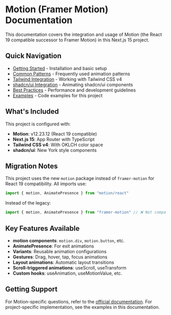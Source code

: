 # Motion (Framer Motion) Documentation

This documentation covers the integration and usage of Motion (the React 19 compatible successor to Framer Motion) in this Next.js 15 project.

## Quick Navigation

- [Getting Started](./getting-started.md) - Installation and basic setup
- [Common Patterns](./common-patterns.md) - Frequently used animation patterns
- [Tailwind Integration](./tailwind-integration.md) - Working with Tailwind CSS v4
- [shadcn/ui Integration](./shadcn-integration.md) - Animating shadcn/ui components
- [Best Practices](./best-practices.md) - Performance and development guidelines
- [Examples](./examples/) - Code examples for this project

## What's Included

This project is configured with:
- **Motion**: v12.23.12 (React 19 compatible)
- **Next.js 15**: App Router with TypeScript
- **Tailwind CSS v4**: With OKLCH color space
- **shadcn/ui**: New York style components

## Migration Notes

This project uses the new `motion` package instead of `framer-motion` for React 19 compatibility. All imports use:

```typescript
import { motion, AnimatePresence } from "motion/react"
```

Instead of the legacy:
```typescript
import { motion, AnimatePresence } from "framer-motion" // ❌ Not compatible with React 19
```

## Key Features Available

- **motion components**: `motion.div`, `motion.button`, etc.
- **AnimatePresence**: For exit animations
- **Variants**: Reusable animation configurations
- **Gestures**: Drag, hover, tap, focus animations
- **Layout animations**: Automatic layout transitions
- **Scroll-triggered animations**: useScroll, useTransform
- **Custom hooks**: useAnimation, useMotionValue, etc.

## Getting Support

For Motion-specific questions, refer to the [official documentation](https://motion.dev/docs/react).
For project-specific implementation, see the examples in this documentation.
